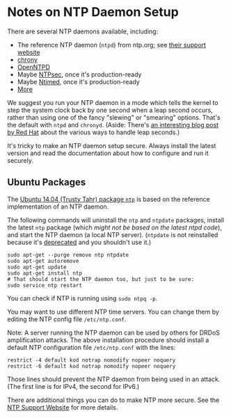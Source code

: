 # Notes on NTP Daemon Setup

There are several NTP daemons available, including:

* The reference NTP daemon (`ntpd`) from ntp.org; see [their support website](http://support.ntp.org/bin/view/Support/WebHome)
* [chrony](https://chrony.tuxfamily.org/index.html)
* [OpenNTPD](http://www.openntpd.org/)
* Maybe [NTPsec](https://www.ntpsec.org/), once it's production-ready
* Maybe [Ntimed](http://nwtime.org/projects/ntimed/), once it's production-ready
* [More](https://en.wikipedia.org/wiki/Ntpd#Implementations)

We suggest you run your NTP daemon in a mode which tells the kernel to step the system clock back by one second when a leap second occurs, rather than using one of the fancy "slewing" or "smearing" options. That's the default with `ntpd` and `chronyd`. (Aside: There's [an interesting blog post by Red Hat](http://developers.redhat.com/blog/2015/06/01/five-different-ways-handle-leap-seconds-ntp/) about the various ways to handle leap seconds.)

It's tricky to make an NTP daemon setup secure. Always install the latest version and read the documentation about how to configure and run it securely.


## Ubuntu Packages

The [Ubuntu 14.04 (Trusty Tahr) package `ntp`](https://launchpad.net/ubuntu/trusty/+source/ntp) is based on the reference implementation of an NTP daemon.

The following commands will uninstall the `ntp` and `ntpdate` packages, install the latest `ntp` package (which _might not be based on the latest ntpd code_), and start the NTP daemon (a local NTP server). (`ntpdate` is not reinstalled because it's [deprecated](https://askubuntu.com/questions/297560/ntpd-vs-ntpdate-pros-and-cons) and you shouldn't use it.)
```text
sudo apt-get --purge remove ntp ntpdate
sudo apt-get autoremove
sudo apt-get update
sudo apt-get install ntp
# That should start the NTP daemon too, but just to be sure:
sudo service ntp restart
```

You can check if NTP is running using `sudo ntpq -p`.

You may want to use different NTP time servers. You can change them by editing the NTP config file `/etc/ntp.conf`.

Note: A server running the NTP daemon can be used by others for DRDoS amplification attacks. The above installation procedure should install a default NTP configuration file `/etc/ntp.conf` with the lines:
```text
restrict -4 default kod notrap nomodify nopeer noquery
restrict -6 default kod notrap nomodify nopeer noquery
```

Those lines should prevent the NTP daemon from being used in an attack. (The first line is for IPv4, the second for IPv6.)

There are additional things you can do to make NTP more secure. See the [NTP Support Website](http://support.ntp.org/bin/view/Support/WebHome) for more details.
